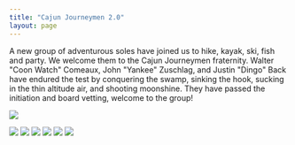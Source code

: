 ```yaml
---
title: "Cajun Journeymen 2.0"
layout: page
---
```


A new group of adventurous soles have joined us to hike, kayak, ski, 
fish and party. We welcome them to the Cajun Journeymen fraternity. Walter 
"Coon Watch" Comeaux, John "Yankee" Zuschlag, and Justin "Dingo" Back 
have endured the test by conquering the swamp, sinking the hook, sucking 
in the thin altitude air, and shooting moonshine. They have passed the 
initiation and board vetting, welcome to the group!

<div class="vinette">
<img src="https://lh3.googleusercontent.com/6BtC3rnsdVcoYOygJF6407CL-8nXwJ9FwKxXHKjMtGwV5JNoqVb51Nc9woDyKIDr12w5CdNVsu5NtKXDvYNGp5uPdz6Qb76NMaLDsDgRfzjqZRBOth_wTBPTeZPBH9G9pZhnF8qnXMilYZbgHymXpiPxmiFB0BLBUyQGmmYheDsmtT3ViVNlWTEP04EeE_nItXwX2Yc3X-ZoME3dJTDQ8rNbRCVK2xsF9Me-eih72OtF_8jkhjKCQy0Vh5ko3EaAIGudK69ZrtncQIRXF4x1436M0UeQK2XsDojHDxdfoXQVp2a1UObfNqo44O8pzrexMIzdiI3vNOlV_FMZ2Rx6l1vRTdcpEQJPU-1Hxsxv8-BW9FGuRUgXQCAfKo9BwVmSK0Gta8KfkZcmjZlV1270z9AT-ZaqUw6ZsQGB6hDYbrcaK0HW0P91BYlYFuoZiREvxf0n4fFy5pFHo5vKW8WjYEEGadYAbwL1u2X8rKbTjlPxKecXhZHIGVdAMjUgwUrCfMUyYj-e1j6dpYm4rmEwmGPWAO-RzSS6L_PJguF87jpXmfXyf-K9L_I8yKS8gAh69zTIzlKrAeA3Tw8Wl9Hrgsw5OgS0T_y_jjFTqR_iO3O-VUCtCGXHOaDGEAkLbU-bO9HOHHxJC-D_--F8w4-bWdVUtTcJQ-EytorH-DoJeME=w1284-h963-no" />

<img src="https://lh3.googleusercontent.com/WveZlLy9uOAabsTigiVphPegTCnrn2KjIhc9rPSu-2Nl1x53z6PYhYA5q9qTl9sl5673RqHTrze5FXxcSDfsCTamEi7tR1R6iA0XTBnwNKNN4b9OegO6AFp9wdjuRnwWn-jVmri-iGPn6eJtFHlNyFWUDCpr97VRL30KMFcRbPsv4nIRKSk4pZxVcb70mLNLBb8WadDS40po3yVfcjLHUj9hT86G56Q0DPlyTUICxTGpEY86O84BtGdNZmV8i2n-rWFf8Gi-mBfuqyuV_2g4CdJdd3H1mZAxms52_OHYKZugWuAYM9eYXEbfi1olXMHBHPWBV8NaqZEm1y00IaihBQAVJ3hqdXey-bcSuz7aPK6pimR4Co6Q3WBZFdTTT_aD67EFHURhycD6APJYPupZtoVONP_4_CBGqIcNjTDQkyoag15GbivdQUdk9bSY_fA7UTM4C2ziKUT_-qVnRHvunVKG601Ni6ONmitjPqupDy0ZZ8dND1jwG736tR722MhmjOFq42zMoR6iIsyA1ihv4ELbO4e7aVXif4IILlERSqCYqNEZFEYVOVjrouwzBzCUmB1gprVMj85WVuSnPTIdZ-B1hQQwN8SztBiNWh4LmKY2HYusUmvIhBCj6ByDJRxh0QTohxQ15PXIQeKPvFyWZ6IzOx2P0EhAM1R8QPYOwDQ=w1284-h963-no
" />
<img src="https://lh3.googleusercontent.com/kSwrhdDdR57eqkBSsLFNuoT3U-D1y8xRj9MZM9lvFgkxuPXmLGeIEktyZfYS6XQkc9LjDgOFcpDDd6Fzg72s3ofnEtLPSTOovY3Km13isedVxjUNSllP0mwPny_uMRtDq2Zb8-w8zyABnsP4gTGwj5BZEMQncLFMNNztAXWnHhXZBVFCUu0bwZL2_lcc355EyHYVsDFkhFo14T5nYVYNtYn0XtPaBJdCebduzst8b4tBykNQYYs3MkKR-N926YEqvi833PQdag2BG8OsMGowcUVz3avOPkI1gLLGIVzLC__oDZn9YvQz4HodYwtdYa8uCbYWee9IFDZYa4rdqZbKH8FrRcbPHWXCChrSszpUHbCnhhNaQN1Z18HwUYtGYfZsUCQWMskiovSn0EzeC96mbDIehYTKS8FBqVg381L33H0zvuGs0iL3SZTrhHHoB7SRmjsmLFsQCEjm3U10y4AR_34S6_kNMMkmX4EwN6m0AMP6_DIQ_ALKF1ypMKi54y-IUdSC5OfHaucjSZfeDnCtAA5xRNo0Uw9y29FSz7-BLJVuHlClFZ1qddgnDtgECFEnmsUspZPTT4wn3h3bDRLQ-YEgEhi6QoidIxV8uuzxkkoP-RVgZdidhTOZutRpOmLdrx87XD5x3CV69O_U5km9ifjfnEpn7hrNs6a0ZpXkDg4=w1409-h937-no" />
<img src="https://lh3.googleusercontent.com/eRI6ZdJkavNwsf6jlrwcCBV0Ak9hkO0GCO8CLRTuCAU96jX65qOxysJN7MBTaNKnUZcDkjlM280zUYXHOpUWgUcbQuJtZgZpyV3Y0lCqHYIxoDFlI6mYi6YEE79hF8aed_VKgF3SMrF9rjVp_7M60FouUR2MooBzaYDCLGtUkTUPSrQ0Ls9G2F7lN9TCqrRmiaoMhiPm332d2cQ1M_W9VWQHtazLRmuW0vbHvGs-rf2H7VfrfTzyxSXZHyPajsNL7rpTVVBxKSfyyhL7dX2AAhaUgJiRfOMU9yNQjZ8VajU2aK5bBV8v4avCRBoL7En9faiaydAWy1pT_f--yd54QdMSgYrkN1RCRELccGwP9Twr75RV9v4ES4vJKe9Ti5qHOwBm0CJ1N_luBxzT4kp63xZHx6s56w8rTR_D9il9sCgf7KHxVVlrkoYp_6zT0Pt3_1esM9phSa2lEqZ3-aOS2K6T-1IkCV0vW6UIwzd8fqOjVulgj2EkJ-aV64kzAIwrIWMZj8uxoeB-xY0bnH7j42JATRo2jxgpTvcfkTzwLgApRPP0bBRErGyEIaCWlh8eorqKK-UYHIobhmf_mBCarsf85mtgKJoodpWK20TygzcBVyHQNC951XU8UXKz9e7IRIa4x7xhEU11v_stjAvsUtCbkxgwQoSPvn8R2vZF4uU=w1284-h963-no" />
<img src="https://lh3.googleusercontent.com/Uwg77VdcSqV13bv8BvuNLrH1G5yPbusSpdFF4Z34EcTWs-hAFB72oSb9XSUOUf0vn2V21x4Hb3aylowKrtKiTuNe5phqRT5T6GPI_BB6xkuIOaXH3v4TUzL-FQzLRxZJPM0LZ2iGuhVj0Cl8NiN-v6stuuQKGcA8ZO-H2GhbAw-mD5WHjRjJb74U5mKe73NxAwNrW7Cj5E6mmMdi4vv21wyqNWBtA0woXUC_6QzzxJ97_QSFZNlWUk3GNIr0MXnyGkrnbWsNS1eyGtsjBErHB7_Z_C7g4mqBYsW4yIRXYNN02D9pFyy-jephqz7EwohJrgNwxNSxl8y9jTEtUgVbay_7D2vAhcO-lBZxiUPy_tePOz2dHV5iYEQNkg114soJtDDSBcokNuZAlzmY6CLTENHd2uTeXdcEdQJGpy9PEbD7qcM0-thBTSmvj9ZbnhqleimTluadKqqPYA3pkPjX0AnLmUITopZA6HtmdCs6ar5_Jp8ie6cMckkwTHUuokLajksyyAd_ho0wQWCcK6S3EW3rP_BNwPvu-bBFnZYwLqoQe5jdqyUUSxb54MC0L6PqYuruoa6UpBkdy92qJSwUXa1ly7A1eoj3Vk6nzwdnq5zAkTZAqwd5mhnhyTJ_MA3vmasRyx8udvSq36wTeoKzJYw2HZrIy7LEbVCpALdGN9g=w1284-h963-no" />
<img src="https://lh3.googleusercontent.com/EzLCXKbRoopsh9vcP_2DddlyGMqkpxTx5RZohT39qgtLlb9l7LpvR5KkoT71mr6m8ukNMmPXjo8DcWd5Q25z9L0nNjkxl9pv4I0VvYJ-Z0sDkQ_LAF79OBSrYU6Q2ZyGCdG-Eg8U0nMwwHhJizce9wCh2Hn-ZT3u4hCedbqvrJ6h8atAMFOlbp-ZaMQ8slCRnKrPNDRmEgAUch9CwF1MZuRzI6Xg3H6g-1yp1tflF6tC8opCrJHcFgoap-mbJXeSB7Uyl9WdglQjg-4-PYypuGIuLpjKigr2r2WKO51nhZByCRvjR9eVofUblUFXHTVauX6hpF_KKkJ5nYwTw-vvM6Bpm5-CXfCNyyfMeMnYcN0j_RVnf818uCx_UPbkoOaa78e7F4rrG1UIzeKBVCv13gOO1Ug5-rN_ZBfoDCMalGnu-S1cW1_2kaZijIng-Cp5IWsesk0I51tx2RuW-dTqhwfv4Rkai1BM2te8nDF5e8h07Q7RcYBUYav7wq0ZwdIfDgvgyl0xNPFhRe724VhBLv7-y7LHgDCG7U4aNUlpYG1pmoO6v1IhGlp9_cp-6obgeVypZJDkZeG7__UW13IwfwBA2yvaSJm7p3lkJ6q7GQqMIdIW6eF--y95oTIhRJ5Tvq7Nr5vsXd1h5QQfqN56indGRMcsSUjvUQiP0QGqJKo=w1410-h940-no" />
<img src="https://lh3.googleusercontent.com/s4ClV4sbQJUN5MnJROH3PUpt8142WQOxmytcdFCD0U7RRywBwSIshoJDKpV45F5PWRfP5fpcNA9zliic7O4p0Mf36HZKNDeRfMEWlxN_q6NXXCP0elmeGhtG_7BTMQZxu6IbtS2ldiDElmRyarkto5QXbUlOJdFob2pexmDRYNi5YcPsRumSuG0lME2lx6uW5NscB8Nze2IkaOKK_qGqQPGpfCYuXOcDGYrIYsUtm0rU3rWM7imBiXLy3tr0K99MrXQCZbwpDr_3tXi0-ajyuEHWaHA63u9KzbAyaUHCxGAo-q5Vs_BMhHgbpee46BBmXiSIrjbY8jChVmhnwggpCf4OZoygf-uTxnvJN4aCk16Sw2jtCJft9Um5FUFK7p4r3qyUOsecZ2908eKHvFluv9Qsv4YoQP2DTNPPabHt939Rm_M4PuATAtav8cMQHYXfxStEM2hh43nCBivSzcBwrJkN4e3MFnXOm74Ndi93BwTjNvcWI2G8jKdPk-DsUE-sygTTGBa2zpt3mMTvrLy1wYfv1jbWxBF8BVRuq5qgGMitN6Mbu5-9htn1w-4pmC6FDUYYCD8DqmovnNKyt9CjlzwhT8P6jJPKImZi0IHpLuO0XgSHqxc06zeixMwemW3R8a85cb7hw96cjcXuJ_ChuaelKsglMYlwH0NNdNjY4M4=w1280-h960-no" />
<img src="" />
<img src="" />
<img src="" />
<img src="" />

</div>
